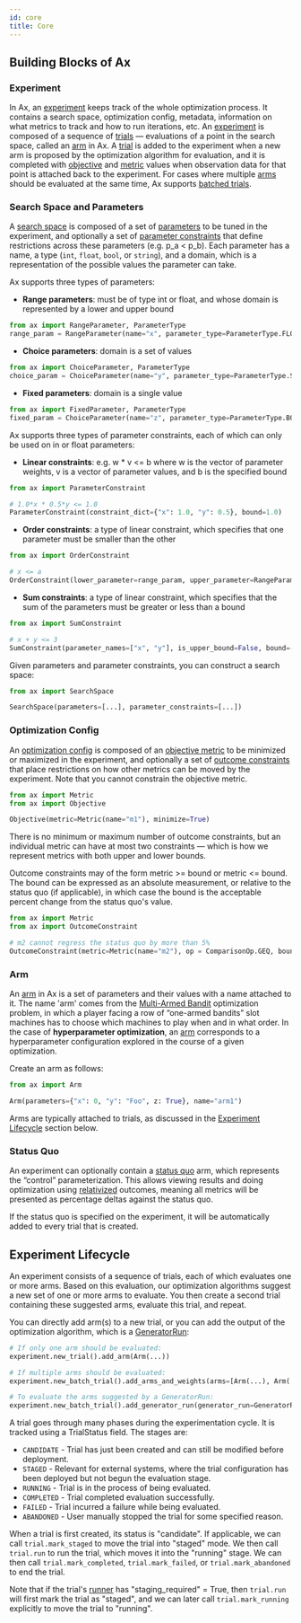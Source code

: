 ```yaml
---
id: core
title: Core
---
```


## Building Blocks of Ax

### Experiment

In Ax, an [experiment](glossary.md#experiment) keeps track of the whole optimization process. It contains a search space, optimization config, metadata, information on what metrics to track and how to run iterations, etc. An [experiment](glossary.md#experiment) is composed of a sequence of [trials](glossary.md#trial) — evaluations of a point in the search space, called an [arm](glossary.md#arm) in Ax.  A [trial](glossary.md#trial) is added to the experiment when a new arm is proposed by the optimization algorithm for evaluation, and it is completed with [objective](glossary.md#objective) and [metric](glossary.md#metric) values when observation data for that point is attached back to the experiment. For cases where multiple [arms](glossary.md#arm) should be evaluated at the same time, Ax supports [batched trials](glossary.md#trial).

### Search Space and Parameters

A [search space](glossary.md#search-space) is composed of a set of [parameters](glossary.md#parameter) to be tuned in the experiment, and optionally a set of [parameter constraints](glossary.md#parameter-constraint) that define restrictions across these parameters (e.g. p_a < p_b). Each parameter has a name, a type (```int```, ```float```, ```bool```, or ```string```), and a domain, which is a representation of the possible values the parameter can take.

Ax supports three types of parameters:

* **Range parameters**: must be of type int or float, and whose domain is represented by a lower and upper bound

```python
from ax import RangeParameter, ParameterType
range_param = RangeParameter(name="x", parameter_type=ParameterType.FLOAT, lower=0.0, upper=1.0)
```

* **Choice parameters**: domain is a set of values

```python
from ax import ChoiceParameter, ParameterType
choice_param = ChoiceParameter(name="y", parameter_type=ParameterType.STRING, value=["foo", "bar"](glossary.md))
```

* **Fixed parameters**: domain is a single value

```python
from ax import FixedParameter, ParameterType
fixed_param = ChoiceParameter(name="z", parameter_type=ParameterType.BOOL, value=True)
```

Ax supports three types of parameter constraints, each of which can only be used on in or float parameters:

* **Linear constraints**: e.g. w * v <= b where w is the vector of parameter weights, v is a vector of parameter values, and b is the specified bound

```python
from ax import ParameterConstraint

# 1.0*x * 0.5*y <= 1.0
ParameterConstraint(constraint_dict={"x": 1.0, "y": 0.5}, bound=1.0)
```

* **Order constraints**: a type of linear constraint, which specifies that one parameter must be smaller than the other

```python
from ax import OrderConstraint

# x <= a
OrderConstraint(lower_parameter=range_param, upper_parameter=RangeParameter(name='a', parameter_type=ParameterType.FLOAT, lower=0.0, upper=1.0)
```

* **Sum constraints**: a type of linear constraint, which specifies that the sum of the parameters must be greater or less than a bound

```python
from ax import SumConstraint

# x + y <= 3
SumConstraint(parameter_names=["x", "y"], is_upper_bound=False, bound=-3.0)
```

Given parameters and parameter constraints, you can construct a search space:

```python
from ax import SearchSpace

SearchSpace(parameters=[...], parameter_constraints=[...])
```

### Optimization Config

An [optimization config](glossary.md#optimization-config) is composed of an [objective metric](glossary.md#objective) to be minimized or maximized in the experiment, and optionally a set of [outcome constraints](glossary.md#outcome-constraint) that place restrictions on how other metrics can be moved by the experiment. Note that you cannot constrain the objective metric.

```python
from ax import Metric
from ax import Objective

Objective(metric=Metric(name="m1"), minimize=True)
```

There is no minimum or maximum number of outcome constraints, but an individual metric can have at most two constraints — which is how we represent metrics with both upper and lower bounds.

Outcome constraints may of the form metric >= bound or metric <= bound. The bound can be expressed as an absolute measurement, or relative to the status quo (if applicable), in which case the bound is the acceptable percent change from the status quo's value.

```python
from ax import Metric
from ax import OutcomeConstraint

# m2 cannot regress the status quo by more than 5%
OutcomeConstraint(metric=Metric(name="m2"), op = ComparisonOp.GEQ, bound=-5.0, relative=True)
```

### Arm

An [arm](glossary.md#arm) in Ax is a set of parameters and their values with a name attached to it. The name 'arm' comes from the [Multi-Armed Bandit](https://en.wikipedia.org/wiki/Multi-armed_bandit) optimization problem, in which a player facing a row of “one-armed bandits” slot machines has to choose which machines to play when and in what order. In the case of **hyperparameter optimization**, an [arm](glossary.md#arm) corresponds to a hyperparameter configuration explored in the course of a given optimization.

Create an arm as follows:

```python
from ax import Arm

Arm(parameters={"x": 0, "y": "Foo", z: True}, name="arm1")
```

Arms are typically attached to trials, as discussed in the [Experiment Lifecycle](#experiment-lifecycle) section below.

### Status Quo

An experiment can optionally contain a [status quo](glossary.md#status-quo) arm, which represents the “control” parameterization. This allows viewing results and doing optimization using [relativized](glossary.md#relative-outcome-constraint) outcomes, meaning all metrics will be presented as percentage deltas against the status quo.

If the status quo is specified on the experiment, it will be automatically added to every trial that is created.

## Experiment Lifecycle

An experiment consists of a sequence of trials, each of which evaluates one or more arms. Based on this evaluation, our optimization algorithms suggest a new set of one or more arms to evaluate. You then create a second trial containing these suggested arms, evaluate this trial, and repeat.

You can directly add arm(s) to a new trial, or you can add the output of the optimization algorithm, which is a [GeneratorRun](glossary.md#generator-run):

```python
# If only one arm should be evaluated:
experiment.new_trial().add_arm(Arm(...))

# If multiple arms should be evaluated:
experiment.new_batch_trial().add_arms_and_weights(arms=[Arm(...), Arm(...)])

# To evaluate the arms suggested by a GeneratorRun:
experiment.new_batch_trial().add_generator_run(generator_run=GeneratorRun(...))
```

A trial goes through many phases during the experimentation cycle. It is tracked using a TrialStatus field. The stages are:

* `CANDIDATE` - Trial has just been created and can still be modified before deployment.
* `STAGED` - Relevant for external systems, where the trial configuration has been deployed but not begun the evaluation stage.
* `RUNNING` - Trial is in the process of being evaluated.
* `COMPLETED` - Trial completed evaluation successfully.
* `FAILED` - Trial incurred a failure while being evaluated.
* `ABANDONED` - User manually stopped the trial for some specified reason.

When a trial is first created, its status is "candidate". If applicable, we can call `trial.mark_staged` to move the trial into "staged" mode. We then call `trial.run`
to run the trial, which moves it into the "running" stage. We can then call
`trial.mark_completed`, `trial.mark_failed`, or `trial.mark_abandoned` to end the trial.

Note that if the trial's [runner](runner.md#runner) has "staging_required" = True,
then `trial.run` will first mark the trial as "staged", and we can later call
`trial.mark_running` explicitly to move the trial to "running".
